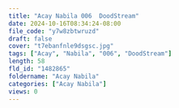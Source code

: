 ```yaml
---
title: "Acay Nabila 006  DoodStream"
date: 2024-10-16T08:34:24-08:00
file_code: "y7w8zbtwruzd"
draft: false
cover: "t7ebanfnle9dsgsc.jpg"
tags: ["Acay", "Nabila", "006", "DoodStream"]
length: 58
fld_id: "1482865"
foldername: "Acay Nabila"
categories: ["Acay Nabila"]
views: 0
---
```


